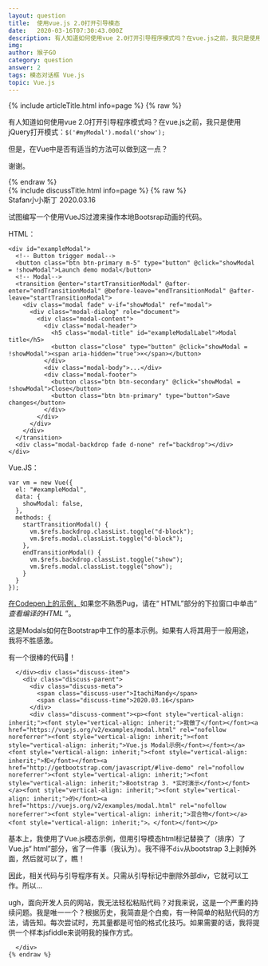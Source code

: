 ```yaml
---
layout: question
title:  使用vue.js 2.0打开引导模态
date:   2020-03-16T07:30:43.000Z
description: 有人知道如何使用vue 2.0打开引导程序模式吗？在vue.js之前，我只是使用jQuery打开模式：$('#myModal').modal('show'...
img: 
author: 猴子GO
category: question
answer: 2
tags: 模态对话框 Vue.js
topic: Vue.js
---
```

<div class="article-root">
  <div class="article">
    {% include articleTitle.html info=page %}
    {% raw %}
    <div class="article-content"><p><font style="vertical-align: inherit;"><font style="vertical-align: inherit;">有人知道如何使用vue 2.0打开引导程序模式吗？</font><font style="vertical-align: inherit;">在vue.js之前，我只是使用jQuery打开模式：</font></font><code>$('#myModal').modal('show');</code></p>

<p><font style="vertical-align: inherit;"><font style="vertical-align: inherit;">但是，在Vue中是否有适当的方法可以做到这一点？ </font></font></p>

<p><font style="vertical-align: inherit;"><font style="vertical-align: inherit;">谢谢。</font></font></p></div>
    {% endraw %}
  </div>

  <div class="discuss-wrapper">
    {% include discussTitle.html info=page %}
    {% raw %}
    <div class="discuss-item">
        <div class="discuss-parent">
          <div class="discuss-meta">
            <span class="discuss-user">Stafan小小斯丁</span>
            <span class="discuss-time">2020.03.16</span>
          </div>
          <div class="discuss-comment"><p><font style="vertical-align: inherit;"><font style="vertical-align: inherit;">试图编写一个使用VueJS过渡来操作本地Bootsrap动画的代码。</font></font></p>

<p><font style="vertical-align: inherit;"><font style="vertical-align: inherit;">HTML：</font></font></p>

<pre><code>&lt;div id="exampleModal"&gt;<font></font>
  &lt;!-- Button trigger modal--&gt;<font></font>
  &lt;button class="btn btn-primary m-5" type="button" @click="showModal = !showModal"&gt;Launch demo modal&lt;/button&gt;<font></font>
  &lt;!-- Modal--&gt;<font></font>
  &lt;transition @enter="startTransitionModal" @after-enter="endTransitionModal" @before-leave="endTransitionModal" @after-leave="startTransitionModal"&gt;<font></font>
    &lt;div class="modal fade" v-if="showModal" ref="modal"&gt;<font></font>
      &lt;div class="modal-dialog" role="document"&gt;<font></font>
        &lt;div class="modal-content"&gt;<font></font>
          &lt;div class="modal-header"&gt;<font></font>
            &lt;h5 class="modal-title" id="exampleModalLabel"&gt;Modal title&lt;/h5&gt;<font></font>
            &lt;button class="close" type="button" @click="showModal = !showModal"&gt;&lt;span aria-hidden="true"&gt;×&lt;/span&gt;&lt;/button&gt;<font></font>
          &lt;/div&gt;<font></font>
          &lt;div class="modal-body"&gt;...&lt;/div&gt;<font></font>
          &lt;div class="modal-footer"&gt;<font></font>
            &lt;button class="btn btn-secondary" @click="showModal = !showModal"&gt;Close&lt;/button&gt;<font></font>
            &lt;button class="btn btn-primary" type="button"&gt;Save changes&lt;/button&gt;<font></font>
          &lt;/div&gt;<font></font>
        &lt;/div&gt;<font></font>
      &lt;/div&gt;<font></font>
    &lt;/div&gt;<font></font>
  &lt;/transition&gt;<font></font>
  &lt;div class="modal-backdrop fade d-none" ref="backdrop"&gt;&lt;/div&gt;<font></font>
&lt;/div&gt;<font></font>
</code></pre>

<p><font style="vertical-align: inherit;"><font style="vertical-align: inherit;">Vue.JS：</font></font></p>

<pre><code>var vm = new Vue({<font></font>
  el: "#exampleModal",<font></font>
  data: {<font></font>
    showModal: false,<font></font>
  },<font></font>
  methods: {<font></font>
    startTransitionModal() {<font></font>
      vm.$refs.backdrop.classList.toggle("d-block");<font></font>
      vm.$refs.modal.classList.toggle("d-block");<font></font>
    },<font></font>
    endTransitionModal() {<font></font>
      vm.$refs.backdrop.classList.toggle("show");<font></font>
      vm.$refs.modal.classList.toggle("show");<font></font>
    }<font></font>
  }<font></font>
});<font></font>
</code></pre>

<p><a href="https://codepen.io/CrabPipe/pen/ZPVvYQ?editors=1011" rel="nofollow noreferrer"><font style="vertical-align: inherit;"><font style="vertical-align: inherit;">在Codepen上的示例，</font></font></a><font style="vertical-align: inherit;"><font style="vertical-align: inherit;">如果您不熟悉Pug，请</font><font style="vertical-align: inherit;">在“ HTML”部分的下拉窗口中</font><font style="vertical-align: inherit;">单击“ </font></font><em><font style="vertical-align: inherit;"><font style="vertical-align: inherit;">查看编译的HTML</font></font></em><font style="vertical-align: inherit;"><font style="vertical-align: inherit;"> ”。</font></font></p>

<p><font style="vertical-align: inherit;"><font style="vertical-align: inherit;">这是Modals如何在Bootstrap中工作的基本示例。</font><font style="vertical-align: inherit;">如果有人将其用于一般用途，我将不胜感激。</font></font></p>

<p><font style="vertical-align: inherit;"><font style="vertical-align: inherit;">有一个很棒的代码🦀！</font></font></p></div>
        </div>
        
      </div><div class="discuss-item">
        <div class="discuss-parent">
          <div class="discuss-meta">
            <span class="discuss-user">ItachiMandy</span>
            <span class="discuss-time">2020.03.16</span>
          </div>
          <div class="discuss-comment"><p><font style="vertical-align: inherit;"><font style="vertical-align: inherit;">我做了</font></font><a href="https://vuejs.org/v2/examples/modal.html" rel="nofollow noreferrer"><font style="vertical-align: inherit;"><font style="vertical-align: inherit;">Vue.js Modal示例</font></font></a><font style="vertical-align: inherit;"><font style="vertical-align: inherit;">和</font></font><a href="http://getbootstrap.com/javascript/#live-demo" rel="nofollow noreferrer"><font style="vertical-align: inherit;"><font style="vertical-align: inherit;">Bootstrap 3. *实时演示</font></font></a><font style="vertical-align: inherit;"><font style="vertical-align: inherit;">的</font><a href="https://vuejs.org/v2/examples/modal.html" rel="nofollow noreferrer"><font style="vertical-align: inherit;">混合物</font></a><font style="vertical-align: inherit;">。</font></font></p>

<p><font style="vertical-align: inherit;"><font style="vertical-align: inherit;">基本上，我使用了Vue.js模态示例，但用引导模态html标记替换了（排序）了Vue.js“ html”部分，省了一件事（我认为）。</font><font style="vertical-align: inherit;">我不得不</font></font><code>div</code><font style="vertical-align: inherit;"><font style="vertical-align: inherit;">从bootstrap 3上剥掉</font><font style="vertical-align: inherit;">外面</font><font style="vertical-align: inherit;">，然后就可以了，瞧！</font></font></p>

<p><font style="vertical-align: inherit;"><font style="vertical-align: inherit;">因此，相关代码与引导程序有关。</font><font style="vertical-align: inherit;">只需从引导标记中删除外部div，它就可以工作。</font><font style="vertical-align: inherit;">所以...</font></font></p>

<p><font style="vertical-align: inherit;"><font style="vertical-align: inherit;">ugh，面向开发人员的网站，我无法轻松粘贴代码？</font><font style="vertical-align: inherit;">对我来说，这是一个严重的持续问题。</font><font style="vertical-align: inherit;">我是唯一一个？</font><font style="vertical-align: inherit;">根据历史，我简直是个白痴，有一种简单的粘贴代码的方法，请告知。</font><font style="vertical-align: inherit;">每次尝试时，充其量都是可怕的格式化技巧。</font><font style="vertical-align: inherit;">如果需要的话，我将提供一个样本jsfiddle来说明我的操作方式。</font></font></p></div>
        </div>
        
      </div>
    {% endraw %}
  </div>
<div>
